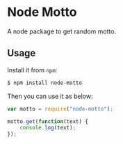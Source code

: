 Node Motto
==========

A node package to get random motto.

Usage
----------

Install it from `npm`:

```bash
$ npm install node-motto
```

Then you can use it as below:

```javascript
var motto = require("node-motto");

motto.get(function(text) {
	console.log(text);		
});
```

